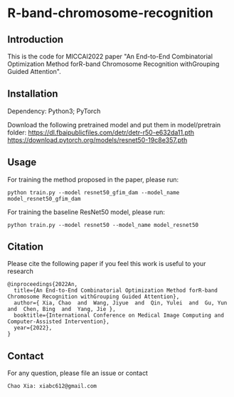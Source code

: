 # R-band-chromosome-recognition

## Introduction

This is the code for MICCAI2022 paper "An End-to-End Combinatorial Optimization Method forR-band Chromosome Recognition withGrouping Guided Attention".

## Installation

Dependency: Python3; PyTorch

Download the following pretrained model and put them in model/pretrain folder:
https://dl.fbaipublicfiles.com/detr/detr-r50-e632da11.pth
https://download.pytorch.org/models/resnet50-19c8e357.pth

## Usage

For training the method proposed in the paper, please run:
    
    python train.py --model resnet50_gfim_dam --model_name model_resnet50_gfim_dam

For training the baseline ResNet50 model, please run:

    python train.py --model resnet50 --model_name model_resnet50

## Citation

Please cite the following paper if you feel this work is useful to your research

    @inproceedings{2022An,
      title={An End-to-End Combinatorial Optimization Method forR-band Chromosome Recognition withGrouping Guided Attention},    
      author={ Xia, Chao  and  Wang, Jiyue  and  Qin, Yulei  and  Gu, Yun  and  Chen, Bing  and  Yang, Jie },
      booktitle={International Conference on Medical Image Computing and Computer-Assisted Intervention},
      year={2022},
    }

## Contact

For any question, please file an issue or contact

    Chao Xia: xiabc612@gmail.com
